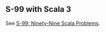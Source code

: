 ## S-99 with Scala 3

See [S-99: Ninety-Nine Scala Problems](http://aperiodic.net/phil/scala/s-99/).
